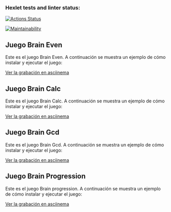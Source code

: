 ### Hexlet tests and linter status:
[![Actions Status](https://github.com/jcastiblancoc/fullstack-javascript-project-98/actions/workflows/hexlet-check.yml/badge.svg)](https://github.com/jcastiblancoc/fullstack-javascript-project-98/actions)

[![Maintainability](https://api.codeclimate.com/v1/badges/b2a7f874894cc0ca5c04/maintainability)](https://codeclimate.com/github/jcastiblancoc/fullstack-javascript-project-98/maintainability)

## Juego Brain Even

Este es el juego Brain Even. A continuación se muestra un ejemplo de cómo instalar y ejecutar el juego:

[Ver la grabación en asciinema](https://asciinema.org/a/FQ1QixTOArovZEeUm92YVr1uz)

## Juego Brain Calc

Este es el juego Brain Calc. A continuación se muestra un ejemplo de cómo instalar y ejecutar el juego:

[Ver la grabación en asciinema](https://asciinema.org/a/YsFW2pEg31Rbvq1fQKq3mqwll)


## Juego Brain Gcd

Este es el juego Brain Gcd. A continuación se muestra un ejemplo de cómo instalar y ejecutar el juego:

[Ver la grabación en asciinema](https://asciinema.org/a/ibVxqXBlD7rfh2vTizlN2xapG)


## Juego Brain Progression

Este es el juego Brain progression. A continuación se muestra un ejemplo de cómo instalar y ejecutar el juego:

[Ver la grabación en asciinema](https://asciinema.org/a/c1rnP7NSpX7EqDtNUoWj03jtv)